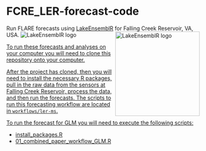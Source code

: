 # FCRE_LER-forecast-code

Run FLARE forecasts using [LakeEnsemblR](https://github.com/tadhg-moore/LakeEnsemblR/tree/flare) for Falling Creek Reservoir, VA, USA.
![LakeEnsemblR logo](https://raw.githubusercontent.com/tadhg-moore/LakeEnsemblR/flare/images/logo.png "LakeEnsemblR")
<a href="url"><img src="https://raw.githubusercontent.com/tadhg-moore/LakeEnsemblR/flare/images/logo.png" alt="LakeEnsemblR logo" align="right" height="220" width="220" >

To run these forecasts and analyses on your computer you will need to clone this repository onto your computer.

After the project has cloned, then you will need to install the necessary R packages, pull in the raw data from the sensors at Falling Creek Reservoir, process the data, and then run the forecasts. The scripts to run this forecasting workflow are located in `workflows/ler-ms`.

To run the forecast for GLM you will need to execute the following scripts:
- install_packages.R
- 01_combined_paper_workflow_GLM.R
